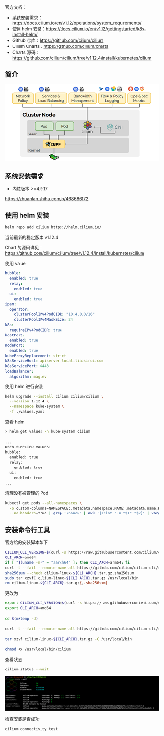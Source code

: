 官方文档：

- 系统安装需求：https://docs.cilium.io/en/v1.12/operations/system_requirements/
- 使用 helm 安装：<https://docs.cilium.io/en/v1.12/gettingstarted/k8s-install-helm/>
- Github 仓库：<https://github.com/cilium/cilium>
- Cilium Charts：<https://github.com/cilium/charts>
- Charts 源码：<https://github.com/cilium/cilium/tree/v1.12.4/install/kubernetes/cilium>

## 简介

![Cilium feature overview](.assets/cilium_overview.png)

## 系统安装需求

- 内核版本 >=4.9.17

https://zhuanlan.zhihu.com/p/468686172

## 使用 helm 安装

```bash
helm repo add cilium https://helm.cilium.io/
```

当前最新的稳定版本 v1.12.4

Chart 的源码详见：<https://github.com/cilium/cilium/tree/v1.12.4/install/kubernetes/cilium>

使用 value

```yaml
hubble:
  enabled: true
  relay:
    enabled: true
  ui:
    enabled: true
ipam:
  operator:
    clusterPoolIPv4PodCIDR: "10.4.0.0/16"
    clusterPoolIPv4MaskSize: 24
k8s:
  requireIPv4PodCIDR: true
hostPort:
  enabled: true
nodePort:
  enabled: true
kubeProxyReplacement: strict
k8sServiceHost: apiserver.local.liaosirui.com
k8sServicePort: 6443
loadBalancer:
  algorithm: maglev
```

使用 helm 进行安装

```bash
helm upgrade --install cilium cilium/cilium \
  --version 1.12.4 \
  --namespace kube-system \
  -f ./values.yaml
```

查看 helm

```bash
> helm get values -n kube-system cilium

...
USER-SUPPLIED VALUES:
hubble:
  enabled: true
  relay:
    enabled: true
  ui:
    enabled: true
...
```

清理没有被管理的 Pod

```bash
kubectl get pods --all-namespaces \
  -o custom-columns=NAMESPACE:.metadata.namespace,NAME:.metadata.name,HOSTNETWORK:.spec.hostNetwork \
  --no-headers=true | grep '<none>' | awk '{print "-n "$1" "$2}' | xargs -L 1 -r kubectl delete pod --force
```

## 安装命令行工具

官方给的安装脚本如下

```bash
CILIUM_CLI_VERSION=$(curl -s https://raw.githubusercontent.com/cilium/cilium-cli/master/stable.txt)
CLI_ARCH=amd64
if [ "$(uname -m)" = "aarch64" ]; then CLI_ARCH=arm64; fi
curl -L --fail --remote-name-all https://github.com/cilium/cilium-cli/releases/download/${CILIUM_CLI_VERSION}/cilium-linux-${CLI_ARCH}.tar.gz{,.sha256sum}
sha256sum --check cilium-linux-${CLI_ARCH}.tar.gz.sha256sum
sudo tar xzvfC cilium-linux-${CLI_ARCH}.tar.gz /usr/local/bin
rm cilium-linux-${CLI_ARCH}.tar.gz{,.sha256sum}
```

更改为：

```bash
export CILIUM_CLI_VERSION=$(curl -s https://raw.githubusercontent.com/cilium/cilium-cli/master/stable.txt)
export CLI_ARCH=amd64

cd $(mktemp -d)

curl -L --fail --remote-name-all https://github.com/cilium/cilium-cli/releases/download/${CILIUM_CLI_VERSION}/cilium-linux-${CLI_ARCH}.tar.gz

tar xzvf cilium-linux-${CLI_ARCH}.tar.gz -C /usr/local/bin

chmod +x /usr/local/bin/cilium
```

查看状态

```bash
cilium status --wait
```

![image-20221220145837458](.assets/image-20221220145837458.png)

检查安装是否成功

```bash
cilium connectivity test
```


